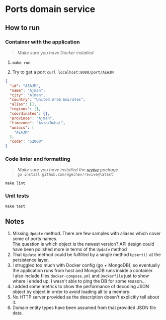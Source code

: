 # Ports domain service

## How to run  

### Container with the application

> _Make sure you have Docker installed_  

1. `make run` 

2. Try to get a port `curl localhost:8080/port/AEAJM`
```json
{
  "id": "AEAJM",
  "name": "Ajman",
  "city": "Ajman",
  "country": "United Arab Emirates",
  "alias": [],
  "regions": [],
  "coordinates": {},
  "province": "Ajman",
  "timezone": "Asia/Dubai",
  "unlocs": [
    "AEAJM"
  ],
  "code": "52000"
}
```

### Code linter and formatting

> _Make sure you have installed the [revive](https://github.com/mgechev/revive) package_.  
> `go install github.com/mgechev/revive@latest
`

`make lint`  

### Unit tests

`make test`

## Notes

1. Missing `Update` method. There are few samples with aliases which cover some of ports names.  
The question is which object is the newest version? API design could have been polished more in terms of the `Update` method 
2. That `Update` method could be fulfilled by a single method `Upsert()` at the persistence layer.
3. I struggled too much with Docker config (go + MongoDB), so eventually the application runs from host and MongoDB runs inside a container.  
 I also include files `docker-compose.yml` and `Dockerfile` just to show where I ended up. I wasn't able to ping the DB for some reason...
4. I added some metrics to show the performance of decoding JSON object by object in order to avoid loading all to a memory.
5. No HTTP server provided as the description doesn't explicitly tell about it.
6. Domain entity types have been assumed from that provided JSON file data.